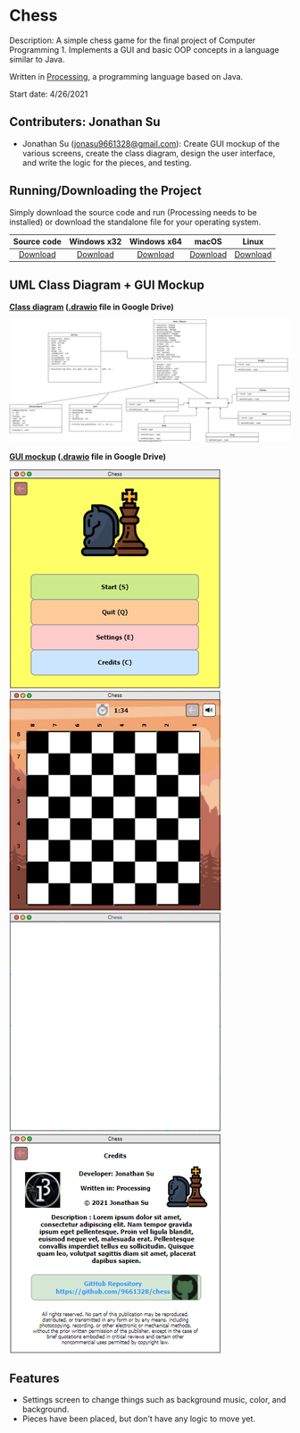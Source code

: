 # Chess

Description: A simple chess game for the final project of Computer Programming 1. Implements a GUI and basic OOP concepts in a language similar to Java.

Written in [Processing](https://processing.org/), a programming language based on Java.

Start date: 4/26/2021

## Contributers: Jonathan Su
+ Jonathan Su (jonasu9661328@gmail.com): Create GUI mockup of the various screens, create the class diagram, design the user interface, and write the logic for the pieces, and testing.

## Running/Downloading the Project

Simply download the source code and run (Processing needs to be installed) or download the standalone file for your operating system.

| Source code | Windows x32 | Windows x64 | macOS | Linux |
|:-----------:|:-----------:|:-----------:|:-----:|:-----:|
| [Download](https://github.com/9661328/Chess/tree/main/src/Chess) | [Download]() | [Download]() | [Download]() | [Download]()|

## UML Class Diagram + GUI Mockup

**[Class diagram](https://drive.google.com/file/d/1hZU3DKWO7xImn2FjExnfXkTQaEVxK66c/view?usp=sharing "Google Drive") ([.drawio](https://app.diagrams.net/ "https://app.diagrams.net/") file in Google Drive)**

![Class diagram](https://raw.githubusercontent.com/9661328/Chess/af88393dca70df881e606954ec4c5f02b4e48fe9/assets/Chess%20Class%20Diagram%20(UML).svg)

**[GUI mockup](https://drive.google.com/file/d/1H8nWMMpqz0LseFF-_cuypOIVfTHe6B8P/view?usp=sharing "Google Drive") ([.drawio](https://app.diagrams.net/ "https://app.diagrams.net/") file in Google Drive)**

![Home screen mockup](https://github.com/9661328/Chess/blob/main/assets/homeScreenMockup.png?raw=true)
![Start screen mockup](https://github.com/9661328/Chess/blob/main/assets/startScreenMockup.png?raw=true)
![Setting screen mockup](https://github.com/9661328/Chess/blob/main/assets/settingScreenMockup.png?raw=true)
![Credit screen mockup](https://github.com/9661328/Chess/blob/main/assets/creditScreenMockup.png?raw=true)

## Features
+ Settings screen to change things such as background music, color, and background.
+ Pieces have been placed, but don't have any logic to move yet.
